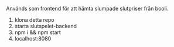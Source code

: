 Används som frontend  för att hämta slumpade slutpriser från booli.

1. klona detta repo
2. starta slutspelet-backend
3. npm i && npm start
4. localhost:8080
